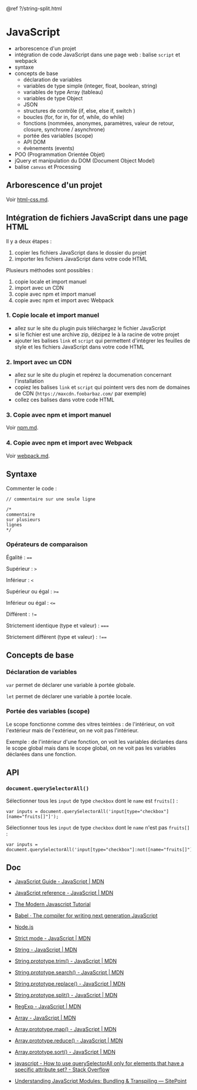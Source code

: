 @ref ?/string-split.html

# JavaScript

- arborescence d'un projet
- intégration de code JavaScript dans une page web : balise `script` et webpack
- syntaxe
- concepts de base
  - déclaration de variables
  - variables de type simple (integer, float, boolean, string)
  - variables de type Array (tableau)
  - variables de type Object
  - JSON
  - structures de contrôle (if, else, else if, switch )
  - boucles (for, for in, for of, while, do while)
  - fonctions (nommées, anonymes, paramètres, valeur de retour, closure, synchrone / asynchrone)
  - portée des variables (scope)
  - API DOM
  - évènements (events)
- POO (Programmation Orientée Objet)
- jQuery et manipulation du DOM (Document Object Model)
- balise `canvas` et Processing

## Arborescence d'un projet

Voir [html-css.md](html-css.md).

## Intégration de fichiers JavaScript dans une page HTML

Il y a deux étapes :

1. copier les fichiers JavaScript dans le dossier du projet
2. importer les fichiers JavaScript dans votre code HTML

Plusieurs méthodes sont possibles :

1. copie locale et import manuel
2. import avec un CDN
3. copie avec npm et import manuel
4. copie avec npm et import avec Webpack

### 1. Copie locale et import manuel

- allez sur le site du plugin puis téléchargez le fichier JavaScript
- si le fichier est une archive zip, dézipez le à la racine de votre projet
- ajouter les balises `link` et `script` qui permettent d'intégrer les feuilles de style et les fichiers JavaScript dans votre code HTML

### 2. Import avec un CDN

- allez sur le site du plugin et repérez la documenation concernant l'installation
- copiez les balises `link` et `script` qui pointent vers des nom de domaines de CDN (`https://maxcdn.foobarbaz.com/` par exemple)
- collez ces balises dans votre code HTML

### 3. Copie avec npm et import manuel

Voir [npm.md](npm.md).

### 4. Copie avec npm et import avec Webpack

Voir [webpack.md](webpack.md).

## Syntaxe

Commenter le code :

    // commentaire sur une seule ligne

    /*
    commentaire
    sur plusieurs
    lignes
    */

### Opérateurs de comparaison

Égalité : `==`

Supérieur : `>`

Inférieur : `<`

Supérieur ou égal : `>=`

Inférieur ou égal : `<=`

Différent : `!=`

Strictement identique (type et valeur) : `===`

Strictement différent (type et valeur) : `!==`

## Concepts de base

### Déclaration de variables

`var` permet de déclarer une variable à portée globale.

`let` permet de déclarer une variable à portée locale.

### Portée des variables (scope)

Le scope fonctionne comme des vitres teintées : de l'intérieur, on voit l'extérieur mais de l'extérieur, on ne voit pas l'intérieur.

Exemple : de l'intérieur d'une fonction, on voit les variables déclarées dans le scope global mais dans le scope global, on ne voit pas les variables déclarées dans une fonction.

## API

### `document.querySelectorAll()`

Sélectionner tous les `input` de type `checkbox` dont le `name` est `fruits[]` :

    var inputs = document.querySelectorAll('input[type="checkbox"][name="fruits[]"]');

Sélectionner tous les `input` de type `checkbox` dont le `name` n'est pas `fruits[]` :

    var inputs = document.querySelectorAll('input[type="checkbox"]:not([name="fruits[]"])');

## Doc

- [JavaScript Guide - JavaScript | MDN](https://developer.mozilla.org/en-US/docs/Web/JavaScript/Guide)
- [JavaScript reference - JavaScript | MDN](https://developer.mozilla.org/en-US/docs/Web/JavaScript/Reference)
- [The Modern Javascript Tutorial](http://javascript.info/)
- [Babel · The compiler for writing next generation JavaScript](https://babeljs.io/)
- [Node.js](https://nodejs.org/en/)
- [Strict mode - JavaScript | MDN](https://developer.mozilla.org/en-US/docs/Web/JavaScript/Reference/Strict_mode)

- [String - JavaScript | MDN](https://developer.mozilla.org/en-US/docs/Web/JavaScript/Reference/Global_Objects/String)
- [String.prototype.trim() - JavaScript | MDN](https://developer.mozilla.org/en-US/docs/Web/JavaScript/Reference/Global_Objects/String/Trim)
- [String.prototype.search() - JavaScript | MDN](https://developer.mozilla.org/en-US/docs/Web/JavaScript/Reference/Global_Objects/String/search)
- [String.prototype.replace() - JavaScript | MDN](https://developer.mozilla.org/en-US/docs/Web/JavaScript/Reference/Global_Objects/String/replace)
- [String.prototype.split() - JavaScript | MDN](https://developer.mozilla.org/en-US/docs/Web/JavaScript/Reference/Global_Objects/String/split)
- [RegExp - JavaScript | MDN](https://developer.mozilla.org/en-US/docs/Web/JavaScript/Reference/Global_Objects/RegExp)
- [Array - JavaScript | MDN](https://developer.mozilla.org/en-US/docs/Web/JavaScript/Reference/Global_Objects/Array)
- [Array.prototype.map() - JavaScript | MDN](https://developer.mozilla.org/en-US/docs/Web/JavaScript/Reference/Global_Objects/Array/map)
- [Array.prototype.reduce() - JavaScript | MDN](https://developer.mozilla.org/en-US/docs/Web/JavaScript/Reference/Global_Objects/Array/Reduce)
- [Array.prototype.sort() - JavaScript | MDN](https://developer.mozilla.org/en-US/docs/Web/JavaScript/Reference/Global_Objects/Array/sort)

- [javascript - How to use querySelectorAll only for elements that have a specific attribute set? - Stack Overflow](https://stackoverflow.com/questions/10777684/how-to-use-queryselectorall-only-for-elements-that-have-a-specific-attribute-set)

- [Understanding JavaScript Modules: Bundling & Transpiling — SitePoint](https://www.sitepoint.com/javascript-modules-bundling-transpiling/)
